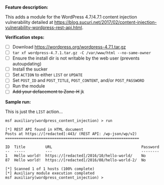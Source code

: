 **Feature description:**

This adds a module for the WordPress 4.7/4.7.1
content injection vulnerability detailed at
https://blog.sucuri.net/2017/02/content-injection-vulnerability-wordpress-rest-api.html.

**Verification steps:**

- [ ] Download https://wordpress.org/wordpress-4.7.1.tar.gz
- [ ] `tar xf wordpress-4.7.1.tar.gz -C /var/www/html --no-same-owner`
- [ ] Ensure the install dir is not writable by the web user (prevents autoupdating)
- [ ] Install the sucker
- [ ] Set `ACTION` to either `LIST` or `UPDATE`
- [ ] Set `POST_ID` and `POST_TITLE`, `POST_CONTENT`, and/or `POST_PASSWORD`
- [ ] Run the module
- [ ] ~~Add your defacement to Zone-H~~ jk

**Sample run:**

This is just the `LIST` action...

```
msf auxiliary(wordpress_content_injection) > run

[*] REST API found in HTML document
Posts at https://[redacted]:443/ (REST API: /wp-json/wp/v2)
============================================================

ID  Title         URL                                        Password
--  -----         ---                                        --------
1   Hello world!  https://[redacted]/2016/10/hello-world/    No
87  Hello world!  https://[redacted]/2016/08/hello-world-2/  No

[*] Scanned 1 of 1 hosts (100% complete)
[*] Auxiliary module execution completed
msf auxiliary(wordpress_content_injection) >
```
